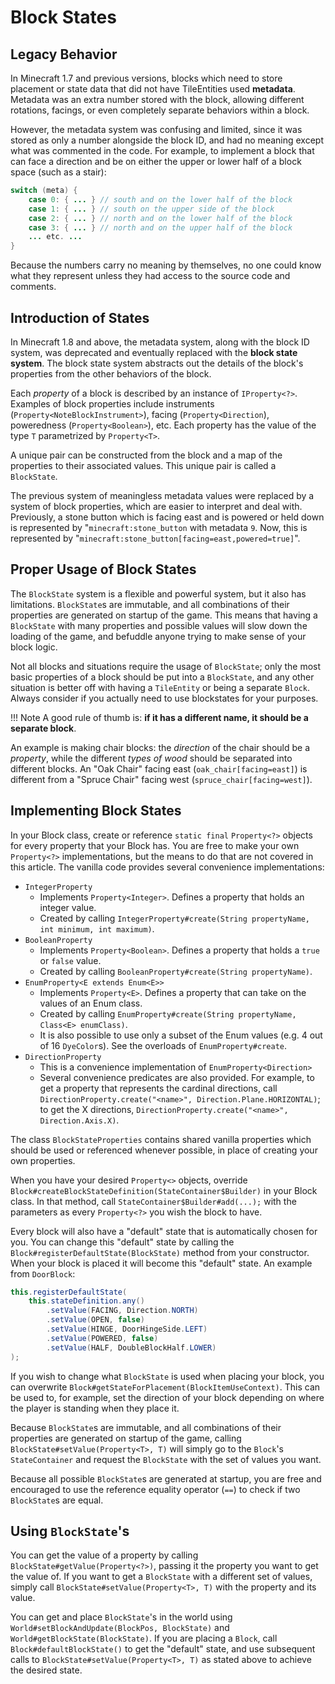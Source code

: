 Block States
============

Legacy Behavior
---------------------------------------

In Minecraft 1.7 and previous versions, blocks which need to store placement or state data that did not have TileEntities used **metadata**. Metadata was an extra number stored with the block, allowing different rotations, facings, or even completely separate behaviors within a block.

However, the metadata system was confusing and limited, since it was stored as only a number alongside the block ID, and had no meaning except what was commented in the code. For example, to implement a block that can face a direction and be on either the upper or lower half of a block space (such as a stair):

```Java
switch (meta) {
    case 0: { ... } // south and on the lower half of the block
    case 1: { ... } // south on the upper side of the block
    case 2: { ... } // north and on the lower half of the block
    case 3: { ... } // north and on the upper half of the block
    ... etc. ...
}
```

Because the numbers carry no meaning by themselves, no one could know what they represent unless they had access to the source code and comments.

Introduction of States
---------------------------------------

In Minecraft 1.8 and above, the metadata system, along with the block ID system, was deprecated and eventually replaced with the **block state system**. The block state system abstracts out the details of the block's properties from the other behaviors of the block.

Each *property* of a block is described by an instance of `IProperty<?>`. Examples of block properties include instruments (`Property<NoteBlockInstrument>`), facing (`Property<Direction`), poweredness (`Property<Boolean>`), etc. Each property has the value of the type `T` parametrized by `Property<T>`.

A unique pair can be constructed from the block and a map of the properties to their associated values. This unique pair is called a `BlockState`.

The previous system of meaningless metadata values were replaced by a system of block properties, which are easier to interpret and deal with. Previously, a stone button which is facing east and is powered or held down is represented by "`minecraft:stone_button` with metadata `9`. Now, this is represented by "`minecraft:stone_button[facing=east,powered=true]`".

Proper Usage of Block States
---------------------------------------

The `BlockState` system is a flexible and powerful system, but it also has limitations. `BlockState`s are immutable, and all combinations of their properties are generated on startup of the game. This means that having a `BlockState` with many properties and possible values will slow down the loading of the game, and befuddle anyone trying to make sense of your block logic.

Not all blocks and situations require the usage of `BlockState`; only the most basic properties of a block should be put into a `BlockState`, and any other situation is better off with having a `TileEntity` or being a separate `Block`. Always consider if you actually need to use blockstates for your purposes.

!!! Note
    A good rule of thumb is: **if it has a different name, it should be a separate block**.

An example is making chair blocks: the *direction* of the chair should be a *property*, while the different *types of wood* should be separated into different blocks.
An "Oak Chair" facing east (`oak_chair[facing=east]`) is different from a "Spruce Chair" facing west (`spruce_chair[facing=west]`).

Implementing Block States
---------------------------------------

In your Block class, create or reference `static final` `Property<?>` objects for every property that your Block has. You are free to make your own `Property<?>` implementations, but the means to do that are not covered in this article. The vanilla code provides several convenience implementations:

  * `IntegerProperty`
    * Implements `Property<Integer>`. Defines a property that holds an integer value.
    * Created by calling `IntegerProperty#create(String propertyName, int minimum, int maximum)`.
  * `BooleanProperty`
    * Implements `Property<Boolean>`. Defines a property that holds a `true` or `false` value.
    * Created by calling `BooleanProperty#create(String propertyName)`.
  * `EnumProperty<E extends Enum<E>>`
    * Implements `Property<E>`. Defines a property that can take on the values of an Enum class.
    * Created by calling `EnumProperty#create(String propertyName, Class<E> enumClass)`.
    * It is also possible to use only a subset of the Enum values (e.g. 4 out of 16 `DyeColor`s). See the overloads of `EnumProperty#create`.
  * `DirectionProperty`
    * This is a convenience implementation of `EnumProperty<Direction>`
    * Several convenience predicates are also provided. For example, to get a property that represents the cardinal directions, call `DirectionProperty.create("<name>", Direction.Plane.HORIZONTAL)`; to get the X directions, `DirectionProperty.create("<name>", Direction.Axis.X)`.

The class `BlockStateProperties` contains shared vanilla properties which should be used or referenced whenever possible, in place of creating your own properties.

When you have your desired `Property<>` objects, override `Block#createBlockStateDefinition(StateContainer$Builder)` in your Block class. In that method, call `StateContainer$Builder#add(...);`  with the parameters as every `Property<?>` you wish the block to have.

Every block will also have a "default" state that is automatically chosen for you. You can change this "default" state by calling the `Block#registerDefaultState(BlockState)` method from your constructor. When your block is placed it will become this "default" state. An example from `DoorBlock`:

```Java
this.registerDefaultState(
    this.stateDefinition.any()
        .setValue(FACING, Direction.NORTH)
        .setValue(OPEN, false)
        .setValue(HINGE, DoorHingeSide.LEFT)
        .setValue(POWERED, false)
        .setValue(HALF, DoubleBlockHalf.LOWER)
);
```

If you wish to change what `BlockState` is used when placing your block, you can overwrite `Block#getStateForPlacement(BlockItemUseContext)`. This can be used to, for example, set the direction of your block depending on where the player is standing when they place it.

Because `BlockState`s are immutable, and all combinations of their properties are generated on startup of the game, calling `BlockState#setValue(Property<T>, T)` will simply go to the `Block`'s `StateContainer` and request the `BlockState` with the set of values you want.

Because all possible `BlockState`s are generated at startup, you are free and encouraged to use the reference equality operator (`==`) to check if two `BlockState`s are equal.

Using `BlockState`'s
---------------------

You can get the value of a property by calling `BlockState#getValue(Property<?>)`, passing it the property you want to get the value of.
If you want to get a `BlockState` with a different set of values, simply call `BlockState#setValue(Property<T>, T)` with the property and its value.

You can get and place `BlockState`'s in the world using `World#setBlockAndUpdate(BlockPos, BlockState)` and `World#getBlockState(BlockState)`. If you are placing a `Block`, call `Block#defaultBlockState()` to get the "default" state, and use subsequent calls to `BlockState#setValue(Property<T>, T)` as stated above to achieve the desired state.
